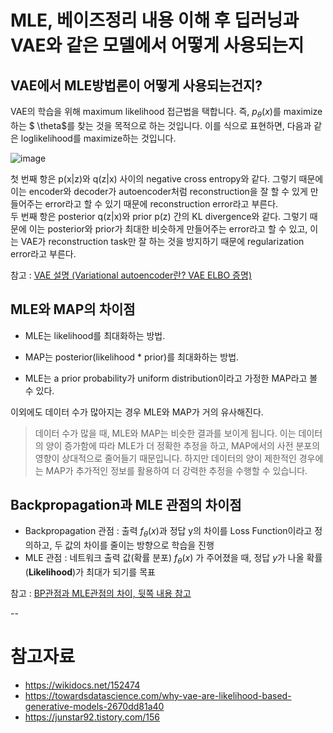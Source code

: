 # MLE, 베이즈정리 내용 이해 후 딥러닝과 VAE와 같은 모델에서 어떻게 사용되는지

## VAE에서 MLE방법론이 어떻게 사용되는건지?

VAE의 학습을 위해 maximum likelihood 접근법을 택합니다. 즉, $p_\theta (x)$를 maximize하는 $
\theta$를 찾는 것을 목적으로 하는 것입니다. 이를 식으로 표현하면, 다음과 같은 loglikelihood를 maximize하는 것입니다.

![image](https://github.com/Tech-Interview-Study/Tech-Interview/assets/68782183/075ce3e8-1fd7-4e8f-be22-17270d2f9329)


첫 번째 항은 p(x|z)와 q(z|x) 사이의 negative cross entropy와 같다. 그렇기 때문에 이는 encoder와 decoder가 autoencoder처럼 reconstruction을 잘 할 수 있게 만들어주는 error라고 할 수 있기 때문에 reconstruction error라고 부른다.  
두 번째 항은 posterior q(z|x)와 prior p(z) 간의 KL divergence와 같다. 그렇기 때문에 이는 posterior와 prior가 최대한 비슷하게 만들어주는 error라고 할 수 있고, 이는 VAE가 reconstruction task만 잘 하는 것을 방지하기 때문에 regularization error라고 부른다. 

참고 : [VAE 설명 (Variational autoencoder란? VAE ELBO 증명)](https://process-mining.tistory.com/161)

## MLE와 MAP의 차이점
- MLE는 likelihood를 최대화하는 방법.
- MAP는 posterior(likelihood * prior)를 최대화하는 방법.

- MLE는 a prior probability가 uniform distribution이라고 가정한 MAP라고 볼 수 있다.

이외에도 데이터 수가 많아지는 경우 MLE와 MAP가 거의 유사해진다. 

> 데이터 수가 많을 때, MLE와 MAP는 비슷한 결과를 보이게 됩니다. 이는 데이터의 양이 증가함에 따라 MLE가 더 정확한 추정을 하고, MAP에서의 사전 분포의 영향이 상대적으로 줄어들기 때문입니다. 하지만 데이터의 양이 제한적인 경우에는 MAP가 추가적인 정보를 활용하여 더 강력한 추정을 수행할 수 있습니다.



## Backpropagation과 MLE 관점의 차이점
- Backpropagation 관점 : 출력 $f_\theta (x)$과 정답 y의 차이를 Loss Function이라고 정의하고, 두 값의 차이를 줄이는 방향으로 학습을 진행
- MLE 관점 : 네트워크 출력 값(확률 분포) $f_\theta (x)$ 가 주어졌을 때, 정답 $y$가 나올 확률(**Likelihood**)가 최대가 되기를 목표

참고 : [BP관점과 MLE관점의 차이, 뒷쪽 내용 참고](https://junstar92.tistory.com/156)

--
# 참고자료

- https://wikidocs.net/152474
- https://towardsdatascience.com/why-vae-are-likelihood-based-generative-models-2670dd81a40
- https://junstar92.tistory.com/156

